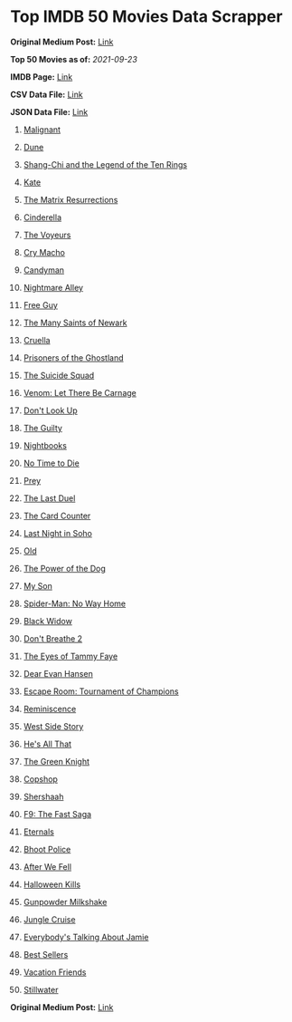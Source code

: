 # Top IMDB 50 Movies Data Scrapper

**Original Medium Post:** [Link](https://medium.com/@nishantsahoo/which-movie-should-i-watch-5c83a3c0f5b1) 

**Top 50 Movies as of:** _2021-09-23_

**IMDB Page:** [Link](http://www.imdb.com/search/title?release_date=2021,2021&title_type=feature)

**CSV Data File:** [Link](/Data/data.csv)

**JSON Data File:** [Link](/Data/data.json)

1. [Malignant](https://www.imdb.com/title/tt3811906/?ref_=adv_li_tt)

2. [Dune](https://www.imdb.com/title/tt1160419/?ref_=adv_li_tt)

3. [Shang-Chi and the Legend of the Ten Rings](https://www.imdb.com/title/tt9376612/?ref_=adv_li_tt)

4. [Kate](https://www.imdb.com/title/tt7737528/?ref_=adv_li_tt)

5. [The Matrix Resurrections](https://www.imdb.com/title/tt10838180/?ref_=adv_li_tt)

6. [Cinderella](https://www.imdb.com/title/tt10155932/?ref_=adv_li_tt)

7. [The Voyeurs](https://www.imdb.com/title/tt11235772/?ref_=adv_li_tt)

8. [Cry Macho](https://www.imdb.com/title/tt1924245/?ref_=adv_li_tt)

9. [Candyman](https://www.imdb.com/title/tt9347730/?ref_=adv_li_tt)

10. [Nightmare Alley](https://www.imdb.com/title/tt7740496/?ref_=adv_li_tt)

11. [Free Guy](https://www.imdb.com/title/tt6264654/?ref_=adv_li_tt)

12. [The Many Saints of Newark](https://www.imdb.com/title/tt8110232/?ref_=adv_li_tt)

13. [Cruella](https://www.imdb.com/title/tt3228774/?ref_=adv_li_tt)

14. [Prisoners of the Ghostland](https://www.imdb.com/title/tt6372694/?ref_=adv_li_tt)

15. [The Suicide Squad](https://www.imdb.com/title/tt6334354/?ref_=adv_li_tt)

16. [Venom: Let There Be Carnage](https://www.imdb.com/title/tt7097896/?ref_=adv_li_tt)

17. [Don't Look Up](https://www.imdb.com/title/tt11286314/?ref_=adv_li_tt)

18. [The Guilty](https://www.imdb.com/title/tt9421570/?ref_=adv_li_tt)

19. [Nightbooks](https://www.imdb.com/title/tt10521144/?ref_=adv_li_tt)

20. [No Time to Die](https://www.imdb.com/title/tt2382320/?ref_=adv_li_tt)

21. [Prey](https://www.imdb.com/title/tt15198608/?ref_=adv_li_tt)

22. [The Last Duel](https://www.imdb.com/title/tt4244994/?ref_=adv_li_tt)

23. [The Card Counter](https://www.imdb.com/title/tt11196036/?ref_=adv_li_tt)

24. [Last Night in Soho](https://www.imdb.com/title/tt9639470/?ref_=adv_li_tt)

25. [Old](https://www.imdb.com/title/tt10954652/?ref_=adv_li_tt)

26. [The Power of the Dog](https://www.imdb.com/title/tt10293406/?ref_=adv_li_tt)

27. [My Son](https://www.imdb.com/title/tt13234058/?ref_=adv_li_tt)

28. [Spider-Man: No Way Home](https://www.imdb.com/title/tt10872600/?ref_=adv_li_tt)

29. [Black Widow](https://www.imdb.com/title/tt3480822/?ref_=adv_li_tt)

30. [Don't Breathe 2](https://www.imdb.com/title/tt6246322/?ref_=adv_li_tt)

31. [The Eyes of Tammy Faye](https://www.imdb.com/title/tt9115530/?ref_=adv_li_tt)

32. [Dear Evan Hansen](https://www.imdb.com/title/tt9357050/?ref_=adv_li_tt)

33. [Escape Room: Tournament of Champions](https://www.imdb.com/title/tt9844522/?ref_=adv_li_tt)

34. [Reminiscence](https://www.imdb.com/title/tt3272066/?ref_=adv_li_tt)

35. [West Side Story](https://www.imdb.com/title/tt3581652/?ref_=adv_li_tt)

36. [He's All That](https://www.imdb.com/title/tt4590256/?ref_=adv_li_tt)

37. [The Green Knight](https://www.imdb.com/title/tt9243804/?ref_=adv_li_tt)

38. [Copshop](https://www.imdb.com/title/tt5748448/?ref_=adv_li_tt)

39. [Shershaah](https://www.imdb.com/title/tt10295212/?ref_=adv_li_tt)

40. [F9: The Fast Saga](https://www.imdb.com/title/tt5433138/?ref_=adv_li_tt)

41. [Eternals](https://www.imdb.com/title/tt9032400/?ref_=adv_li_tt)

42. [Bhoot Police](https://www.imdb.com/title/tt10083640/?ref_=adv_li_tt)

43. [After We Fell](https://www.imdb.com/title/tt13069986/?ref_=adv_li_tt)

44. [Halloween Kills](https://www.imdb.com/title/tt10665338/?ref_=adv_li_tt)

45. [Gunpowder Milkshake](https://www.imdb.com/title/tt8368408/?ref_=adv_li_tt)

46. [Jungle Cruise](https://www.imdb.com/title/tt0870154/?ref_=adv_li_tt)

47. [Everybody's Talking About Jamie](https://www.imdb.com/title/tt8635092/?ref_=adv_li_tt)

48. [Best Sellers](https://www.imdb.com/title/tt10339052/?ref_=adv_li_tt)

49. [Vacation Friends](https://www.imdb.com/title/tt3626476/?ref_=adv_li_tt)

50. [Stillwater](https://www.imdb.com/title/tt10696896/?ref_=adv_li_tt)

**Original Medium Post:** [Link](https://medium.com/@nishantsahoo/which-movie-should-i-watch-5c83a3c0f5b1) 
